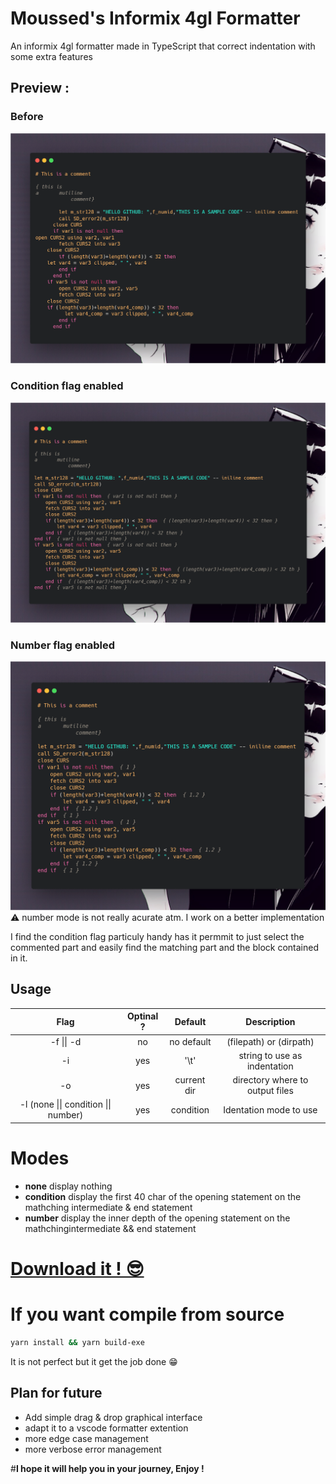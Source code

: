 # Moussed's Informix 4gl Formatter

An informix 4gl formatter made in TypeScript that correct indentation with some extra features

## Preview :
### Before
![](img/preview_not_formatted.png)

### Condition flag enabled
![](img/preview_condition.png)

### Number flag enabled
![](img/preview_number.png)
⚠ number mode is not really acurate atm. I work on a better implementation

I find the condition flag particuly handy has it permmit to just select the commented part and easily find the matching part and the block contained in it.
## Usage

|Flag|Optinal ?| Default| Description|
|:-:|:-:|:-:|:-:|
|-f \|\| -d | no | no default | (filepath) or  (dirpath)|
|-i| yes |'\\t' | string to use as indentation|
|-o| yes |current dir| directory where to output files
|-l (none \|\| condition \|\| number)| yes |condition | Identation mode to use |

# Modes
- **none** display nothing
- **condition** display the first 40 char of the opening statement on the mathching intermediate & end statement
- **number** display the inner depth of the opening statement on the mathchingintermediate && end statement

# [Download it ! 😎](#)


# If you want compile from source

```bash
yarn install && yarn build-exe
```

It is not perfect but it get the job done 😁

## Plan for future
- Add simple drag & drop graphical interface
- adapt it to a vscode formatter extention
- more edge case management
- more verbose error management

#**I hope it will help you in your journey, Enjoy !**

